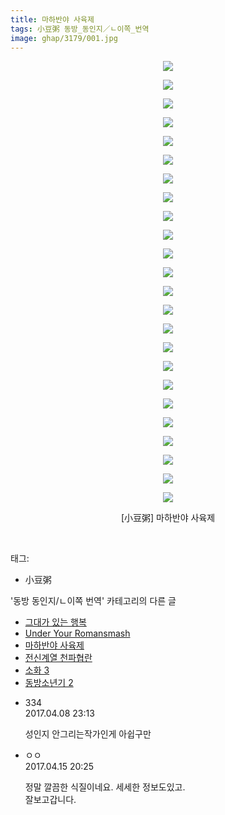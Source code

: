 ```yaml
---
title: 마하반야 사육제
tags: 小豆粥 동방_동인지／ㄴ이쪽_번역
image: ghap/3179/001.jpg
---
```

<div class="article">
<p style="text-align: center; clear: none; float: none;"><img src="{{ site.nasurl }}/ghap/3179/001.jpg"/></p>
<p style="text-align: center; clear: none; float: none;"><img src="{{ site.nasurl }}/ghap/3179/002.jpg"/></p>
<p style="text-align: center; clear: none; float: none;"><img src="{{ site.nasurl }}/ghap/3179/003.jpg"/></p>
<p style="text-align: center; clear: none; float: none;"><img src="{{ site.nasurl }}/ghap/3179/004.jpg"/></p>
<p style="text-align: center; clear: none; float: none;"><img src="{{ site.nasurl }}/ghap/3179/005.jpg"/></p>
<p style="text-align: center; clear: none; float: none;"><img src="{{ site.nasurl }}/ghap/3179/006.jpg"/></p>
<p style="text-align: center; clear: none; float: none;"><img src="{{ site.nasurl }}/ghap/3179/007.jpg"/></p>
<p style="text-align: center; clear: none; float: none;"><img src="{{ site.nasurl }}/ghap/3179/008.jpg"/></p>
<p style="text-align: center; clear: none; float: none;"><img src="{{ site.nasurl }}/ghap/3179/009.jpg"/></p>
<p style="text-align: center; clear: none; float: none;"><img src="{{ site.nasurl }}/ghap/3179/010.jpg"/></p>
<p style="text-align: center; clear: none; float: none;"><img src="{{ site.nasurl }}/ghap/3179/011.jpg"/></p>
<p style="text-align: center; clear: none; float: none;"><img src="{{ site.nasurl }}/ghap/3179/012.jpg"/></p>
<p style="text-align: center; clear: none; float: none;"><img src="{{ site.nasurl }}/ghap/3179/013.jpg"/></p>
<p style="text-align: center; clear: none; float: none;"><img src="{{ site.nasurl }}/ghap/3179/014.jpg"/></p>
<p style="text-align: center; clear: none; float: none;"><img src="{{ site.nasurl }}/ghap/3179/015.jpg"/></p>
<p style="text-align: center; clear: none; float: none;"><img src="{{ site.nasurl }}/ghap/3179/016.jpg"/></p>
<p style="text-align: center; clear: none; float: none;"><img src="{{ site.nasurl }}/ghap/3179/017.jpg"/></p>
<p style="text-align: center; clear: none; float: none;"><img src="{{ site.nasurl }}/ghap/3179/018.jpg"/></p>
<p style="text-align: center; clear: none; float: none;"><img src="{{ site.nasurl }}/ghap/3179/019.jpg"/></p>
<p style="text-align: center; clear: none; float: none;"><img src="{{ site.nasurl }}/ghap/3179/020.jpg"/></p>
<p style="text-align: center; clear: none; float: none;"><img src="{{ site.nasurl }}/ghap/3179/021.jpg"/></p>
<p style="text-align: center; clear: none; float: none;"><img src="{{ site.nasurl }}/ghap/3179/022.jpg"/></p>
<p style="text-align: center; clear: none; float: none;"><img src="{{ site.nasurl }}/ghap/3179/023.jpg"/></p>
<p style="text-align: center; clear: none; float: none;"><img src="{{ site.nasurl }}/ghap/3179/024.jpg"/></p>
<p style="text-align: center; clear: none; float: none;">[小豆粥] 마하반야 사육제</p>
<p><br/></p>
</div><div class="tagTrail">
<p>태그: </p>
<ul>
<li>小豆粥</li>
</ul>
</div><div class="another">
<p>'동방 동인지/ㄴ이쪽 번역' 카테고리의 다른 글</p>
<ul>
<li><a href="/2017-04-19-ghap_3197">그대가 있는 행복</a></li>
<li><a href="/2017-04-18-ghap_3181">Under Your Romansmash</a></li>
<li><a href="/2017-04-08-ghap_3179">마하반야 사육제</a></li>
<li><a href="/2017-04-05-ghap_3178">전신계열 천파협란</a></li>
<li><a href="/2017-03-27-ghap_3176">소화 3</a></li>
<li><a href="/2017-03-24-ghap_3175">동방소년기 2</a></li>
</ul>
</div><div class="cb_module cb_fluid">
<div class="cb_wrt cb_profile">
<div class="comment">
<ul>
<li class="cb_thumb_off" id="comment14960928">
<div class="cb_comment_area">
<div class="cb_info_area">
<div class="cb_section">
<span class="cb_nick_name">334</span>
</div>
<div class="cb_section">
<span class="cb_date">2017.04.08 23:13 </span>
</div>
</div>
<div class="cb_dsc_comment">
<p class="cb_dsc">
											성인지 안그리는작가인게 아쉽구만
										</p>
</div>
</div></li>
<li class="cb_thumb_off" id="comment14966020">
<div class="cb_comment_area">
<div class="cb_info_area">
<div class="cb_section">
<span class="cb_nick_name">ㅇㅇ</span>
</div>
<div class="cb_section">
<span class="cb_date">2017.04.15 20:25 </span>
</div>
</div>
<div class="cb_dsc_comment">
<p class="cb_dsc">
											정말 깔끔한 식질이네요. 세세한 정보도있고.<br/>
잘보고갑니다.
										</p>
</div>
</div></li>
</ul>
</div>
</div><!-- commentList close -->
</div>
